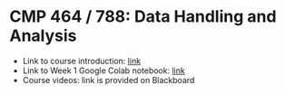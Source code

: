 # CMP 464 / 788: Data Handling and Analysis

- Link to course introduction: <a href="https://docs.google.com/presentation/d/17_Xd4hWagpNELpbSyP9E_xzBCv4iN8DntM0nV9Feif8/edit?usp=sharing"> link </a>
- Link to Week 1 Google Colab notebook: <a href="https://colab.research.google.com/drive/1LPe5Aabd9F3429m8LKtcMHSVwvKvq9FA?usp=sharing"> link </a>
- Course videos: link is provided on Blackboard
